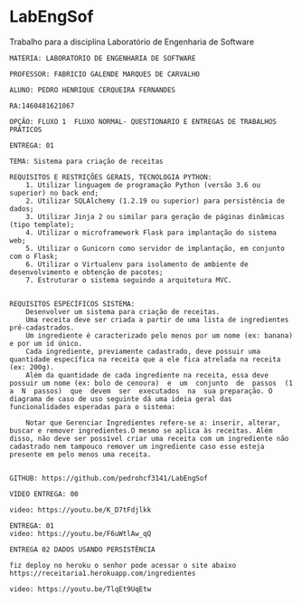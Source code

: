# LabEngSof

  Trabalho para a disciplina Laboratório de Engenharia de Software

	MATÉRIA: LABORATÓRIO DE ENGENHARIA DE SOFTWARE
	
	PROFESSOR: FABRICIO GALENDE MARQUES DE CARVALHO
	
	ALUNO: PEDRO HENRIQUE CERQUEIRA FERNANDES
	
	RA:1460481621067
	
	OPÇÃO: FLUXO 1  FLUXO NORMAL- QUESTIONARIO E ENTREGAS DE TRABALHOS PRÁTICOS
	
	ENTREGA: 01
	
	TEMA: Sistema para criação de receitas
	
	REQUISITOS E RESTRIÇÕES GERAIS, TECNOLOGIA PYTHON: 
		1. Utilizar linguagem de programação Python (versão 3.6 ou superior) no back end;
		2. Utilizar SQLAlchemy (1.2.19 ou superior) para persistência de dados;
		3. Utilizar Jinja 2 ou similar para geração de páginas dinâmicas (tipo template);
		4. Utilizar o microframework Flask para implantação do sistema web;
		5. Utilizar o Gunicorn como servidor de implantação, em conjunto com o Flask;
		6. Utilizar o Virtualenv para isolamento de ambiente de desenvolvimento e obtenção de pacotes;
		7. Estruturar o sistema seguindo a arquitetura MVC. 
	
	
	REQUISITOS ESPECÍFICOS SISTEMA:
		Desenvolver um sistema para criação de receitas.
		Uma receita deve ser criada a partir de uma lista de ingredientes pré-cadastrados.
		Um ingrediente é caracterizado pelo menos por um nome (ex: banana) e por um id único.
		Cada ingrediente, previamente cadastrado, deve possuir uma quantidade específica na receita que a ele fica atrelada na receita (ex: 200g).
		Além da quantidade de cada ingrediente na receita, essa deve possuir um nome (ex: bolo de cenoura)  e  um  conjunto  de  passos  (1  a  N  passos)  que  devem  ser  executados  na  sua preparação. O diagrama de caso de uso seguinte dá uma ideia geral das funcionalidades esperadas para o sistema: 
		
		Notar que Gerenciar Ingredientes refere-se a: inserir, alterar, buscar e remover ingredientes.O mesmo se aplica às receitas. Além disso, não deve ser possível criar uma receita com um ingrediente não cadastrado nem tampouco remover um ingrediente caso esse esteja presente em pelo menos uma receita. 
	
	
	GITHUB: https://github.com/pedrohcf3141/LabEngSof
	
	VIDEO ENTREGA: 00
	
	video: https://youtu.be/K_D7tFdjlkk
	
	ENTREGA: 01
	video: https://youtu.be/F6uWtlAw_qQ
	
	ENTREGA 02 DADOS USANDO PERSISTÊNCIA

	fiz deploy no heroku o senhor pode acessar o site abaixo
	https://receitaria1.herokuapp.com/ingredientes 
	
	video: https://youtu.be/TlqEt9UqEtw
